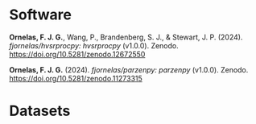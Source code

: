 # Software

**Ornelas, F. J. G.**, Wang, P., Brandenberg, S. J., & Stewart, J. P. (2024). *fjornelas/hvsrprocpy: hvsrprocpy* (v1.0.0). Zenodo. https://doi.org/10.5281/zenodo.12672550

**Ornelas, F. J. G.** (2024). *fjornelas/parzenpy: parzenpy* (v1.0.0). Zenodo. https://doi.org/10.5281/zenodo.11273315

# Datasets
